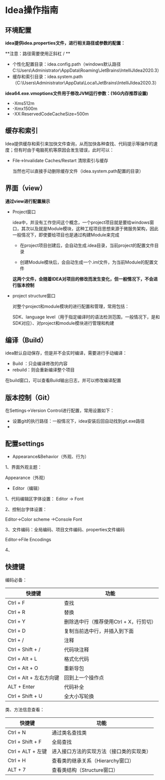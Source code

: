 # Idea操作指南

## 环境配置

**idea提供idea.properties文件，进行相关路径或参数的配置：**

**注意：路径需要使用正斜杠  /  **

- 个性化配置目录：idea.config.path（windows默认路径C:\Users\Administrator\AppData\Roaming\JetBrains\IntelliJIdea2020.3）
- 缓存和索引目录：idea.system.path（C:\Users\Administrator\AppData\Local\JetBrains\IntelliJIdea2020.3）

**idea64.exe.vmoptions文件用于修改JVM运行参数：(16G内存推荐设置)**

- -Xms512m
- -Xmx1500m
- -XX:ReservedCodeCacheSize=500m

## 缓存和索引

​	Idea提供缓存和索引来加快文件查询，从而加快各种查找、代码提示等操作的速度；但有时由于电脑死机等原因会发生错误，此时可以：

- File->Invalidate Caches/Restart       清除索引与缓存

  当然也可以直接手动删除缓存文件（idea.system.path配置的目录）

## 界面（view）

**通过view进行配置展示**

- Project窗口

  idea中，并没有工作空间这个概念，一个project项目就是要给windows窗口，其次以及就是Module模块，这种工程项目思想来源于微服务架构，因此一般情况下，即使要给项目也是通过构建Module来完成

  - 在project项目创建后，会自动生成.idea目录，当前project的配置文件目录

  - 创建Module模块后，会自动生成一个.iml文件，为当前Module的配置文件

  **这两个文件，会随着IDEA对项目的修改而发生变化，但一般情况下，不会进行版本控制**

- project structure窗口

  对整个project和module模块的进行配置和管理，常用包括：

  SDK、language level（用于指定编译时的语法检测范围，一般情况下，是和SDK对应）、对project和module模块进行管理和构建

## 编译（Build）

idea默认自动保存，但是并不会实时编译，需要进行手动编译：

- Build  ：只会编译修改的内容
- rebuild：则会重新编译整个项目

在build窗口，可以查看Build输出日志，并可以修改编译配置

## 版本控制（Git）

在Settings->Version Control进行配置，常用设置如下：

- 设置git的执行路径：一般情况下，idea安装后回自动找到git.exe路径
- 



## 配置settings

- Appearance&Behavior（外观、行为）

1、界面外观主题：

Appearance（外观）

- Editor（编辑）

1、代码编辑区字体设置：
Editor -> Font

2、控制台字体设置：

Editor->Color scheme ->Console Font

3、文件编码：全局编码、项目文件编码、properties文件编码

Editor->File Encodings

4、







## 快捷键

编码必备：

| 快捷键                  | 功能                                   |
| ----------------------- | -------------------------------------- |
| Ctrl + F                | 查找                                   |
| Ctrl + R                | 替换                                   |
| Ctrl + Y                | 删除选中行（推荐使用Ctrl + X，行剪切） |
| Ctrl + D                | 复制当前选中行，并插入到下面           |
| Ctrl + /                | 注释                                   |
| Ctrl + Shift + /        | 代码块注释                             |
| Ctrl + Alt + L          | 格式化代码                             |
| Ctrl + Alt + O          | 重新导包                               |
| Ctrl + Alt + 左右方向键 | 回到上一个操作点                       |
| ALT + Enter             | 代码补全                               |
| Ctrl + Shift + U        | 全大小写轮换                           |

类、方法信息查看：

| 快捷键            | 功能                                     |
| ----------------- | ---------------------------------------- |
| Ctrl + N          | 通过类名查找类                           |
| Ctrl + Shift + F  | 全局查找                                 |
| Ctrl + ALT + 左键 | 进入接口方法的实现方法（接口类的实现类） |
| Ctrl + H          | 查看类的继承关系（Hierarchy窗口）        |
| ALT + 7           | 查看类结构（Structure窗口）              |

